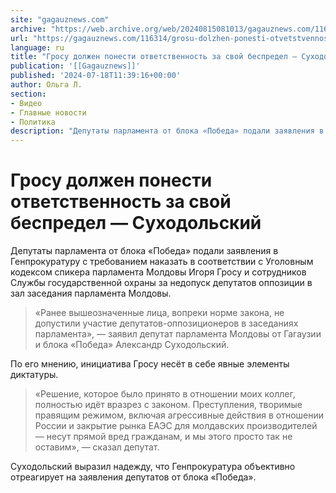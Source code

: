 ```yaml
---
site: "gagauznews.com"
archive: "https://web.archive.org/web/20240815081013/gagauznews.com/116314/grosu-dolzhen-ponesti-otvetstvennost-za-svoj-bespredel-suhodolskij.html"
url: "https://gagauznews.com/116314/grosu-dolzhen-ponesti-otvetstvennost-za-svoj-bespredel-suhodolskij.html"
language: ru
title: "Гросу должен понести ответственность за свой беспредел — Суходольский"
publication: '[[Gagauznews]]'
published: '2024-07-18T11:39:16+00:00'
author: Ольга Л.
section:
- Видео
- Главные новости
- Политика
description: "Депутаты парламента от блока «Победа» подали заявления в Генпрокуратуру с требованием наказать в соответствии с Уголовным кодексом спикера парламента Молдовы Игоря Гросу и сотрудников Службы государственной охраны за недопуск депутатов оппозиции в зал заседания парламента Молдовы. «Ранее вышеозначенные лица, вопреки норме закона, не допустили участие депутатов-оппозиционеров в заседаниях парламента», — заявил депутат парламента Молдовы от Гагаузии и блока «Победа» Александр Суходольский. По его мнению, инициатива Гросу несёт в себе явные элементы диктатуры. «Решение, которое было принято в отношении моих коллег, полностью идёт вразрез с законом. Преступления, творимые правящим режимом, включая агрессивные действия в отношении России и закрытие рынка ЕАЭС для […]"
---
```


# Гросу должен понести ответственность за свой беспредел — Суходольский

Депутаты парламента от блока «Победа» подали заявления в Генпрокуратуру с требованием наказать в соответствии с Уголовным кодексом спикера парламента Молдовы Игоря Гросу и сотрудников Службы государственной охраны за недопуск депутатов оппозиции в зал заседания парламента Молдовы.

> «Ранее вышеозначенные лица, вопреки норме закона, не допустили участие депутатов-оппозиционеров в заседаниях парламента», — заявил депутат парламента Молдовы от Гагаузии и блока «Победа» Александр Суходольский.

По его мнению, инициатива Гросу несёт в себе явные элементы диктатуры.

> «Решение, которое было принято в отношении моих коллег, полностью идёт вразрез с законом. Преступления, творимые правящим режимом, включая агрессивные действия в отношении России и закрытие рынка ЕАЭС для молдавских производителей — несут прямой вред гражданам, и мы этого просто так не оставим», — сказал депутат.

Суходольский выразил надежду, что Генпрокуратура объективно отреагирует на заявления депутатов от блока «Победа».
